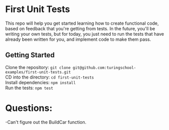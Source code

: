 # First Unit Tests

This repo will help you get started learning how to create functional code,
based on feedback that you're getting from tests. In the future, you'll be
writing your own tests, but for today, you just need to run the tests that have
already been written for you, and implement code to make them pass.

## Getting Started

Clone the repository: `git clone git@github.com:turingschool-examples/first-unit-tests.git`  
CD into the directory: `cd first-unit-tests`  
Install dependencies: `npm install`  
Run the tests: `npm test` 


# Questions:

  -Can't figure out the BuildCar function. 
   
